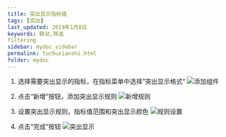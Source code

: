 ```yaml
---
title: 突出显示指标值
tags: [突出]
last_updated: 2019年1月8日
keywords: 联动,筛选
filtering
sidebar: mydoc_sidebar
permalink: tuchuxianshi.html
folder: mydoc
---
```


1. 选择需要突出显示的指标，在指标菜单中选择”突出显示格式“
![添加组件](https://datafor123.github.io/images/tuchuxianshi/tuchuxianshi-1.png)

2. 点击“新增”按钮，添加突出显示规则
![新增规则](https://datafor123.github.io/images/tuchuxianshi/tuchuxianshi-2.png)

3. 设置突出显示规则，指标值范围和突出显示颜色
![规则设置](https://datafor123.github.io/images/tuchuxianshi/tuchuxianshi-3.png)

4. 点击“完成”按钮
![突出显示](https://datafor123.github.io/images/tuchuxianshi/tuchuxianshi-4.png)